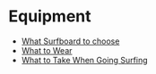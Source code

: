 # Equipment

* [What Surfboard to choose](surfboard/)
* [What to Wear](wear/)
* [What to Take When Going Surfing](take/)

